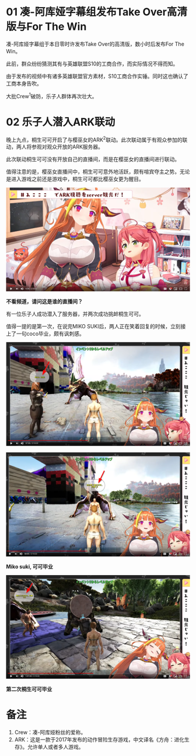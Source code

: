 # 01 凑-阿库娅字幕组发布Take Over高清版与For The Win

凑-阿库娅字幕组于本日零时许发布Take Over的高清版，数小时后发布For The Win。

此前，群众纷纷猜测其有与英雄联盟S10的工商合作，而实际情况不得而知。

由于发布的视频中有诸多英雄联盟官方素材，S10工商合作实锤。同时这也确认了工商本身告吹。

大批Crew<sup>1</sup>破防，乐子人群体再次壮大。

# 02 乐子人潜入ARK联动

晚上九点，桐生可可开启了与樱巫女的ARK<sup>2</sup>联动。此次联动属于有观众参加的联动，两人将参观对观众开放的ARK服务器。

此次联动桐生可可没有开放自己的直播间，而是在樱巫女的直播间进行联动。

值得注意的是，樱巫女直播间中，桐生可可意外地活跃，颇有喧宾夺主之势。无论是进入游戏之前还是游戏中，桐生可可都比樱巫女更为醒目。

![谁是主播？](img-sakura-miko-live-before-ark.png)

**不看频道，请问这是谁的直播间？**

有一位乐子人成功潜入了服务器，并两次成功挑衅桐生可可。

值得一提的是第一次，在说完MIKO SUKI后，两人正在笑着回复的时候，立刻接上了一句coco毕业，颇有讽刺感。

![Miko suki](img-sakura-miko-live-coco-graduate-01-miko-suki.png)

![桐生可可毕业](img-sakura-miko-live-coco-graduate-01-coco-graduate.png)

**Miko suki, 可可毕业**

![第二次桐生可可毕业](img-sakura-miko-live-coco-graduate-02.png)

**第二次桐生可可毕业**

# 备注
1. Crew：凑-阿库娅粉丝的爱称。
2. ARK：这是一款于2017年发布的动作冒险生存游戏，中文译名《方舟：进化生存》。允许单人或者多人游戏。